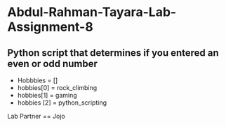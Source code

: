 # Abdul-Rahman-Tayara-Lab-Assignment-8

## Python script that determines if you entered an even or odd number

- Hobbbies = []
- hobbies[0] = rock_climbing
- hobbies[1] = gaming
- hobbies [2] = python_scripting

Lab Partner == Jojo
